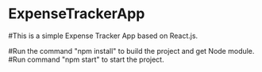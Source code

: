 # ExpenseTrackerApp
#This is a simple Expense Tracker App based on React.js.

#Run the command "npm install" to build the project and get Node module.
#Run command "npm start" to start the project.
